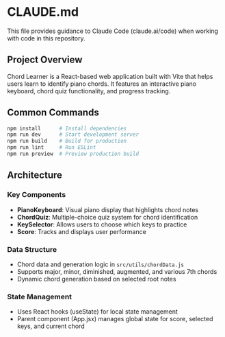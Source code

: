 # CLAUDE.md

This file provides guidance to Claude Code (claude.ai/code) when working with code in this repository.

## Project Overview

Chord Learner is a React-based web application built with Vite that helps users learn to identify piano chords. It features an interactive piano keyboard, chord quiz functionality, and progress tracking.

## Common Commands

```bash
npm install      # Install dependencies
npm run dev      # Start development server
npm run build    # Build for production
npm run lint     # Run ESLint
npm run preview  # Preview production build
```

## Architecture

### Key Components
- **PianoKeyboard**: Visual piano display that highlights chord notes
- **ChordQuiz**: Multiple-choice quiz system for chord identification
- **KeySelector**: Allows users to choose which keys to practice
- **Score**: Tracks and displays user performance

### Data Structure
- Chord data and generation logic in `src/utils/chordData.js`
- Supports major, minor, diminished, augmented, and various 7th chords
- Dynamic chord generation based on selected root notes

### State Management
- Uses React hooks (useState) for local state management
- Parent component (App.jsx) manages global state for score, selected keys, and current chord